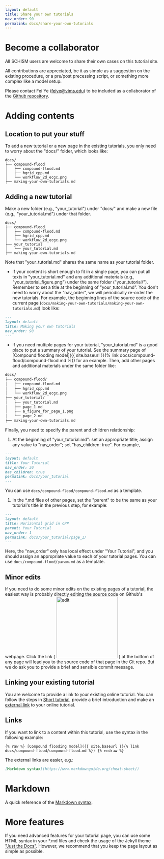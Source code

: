 ```yaml
---
layout: default
title: Share your own tutorials
nav_order: 90
permalink: docs/share-your-own-tutorials
---
```


# Become a collaborator
All SCHISM users are welcome to share their own cases on this tutorial site.

All contributions are appreciated, be it
as simple as a suggestion on the existing procedure,
or a pre/post precessing script,
or something more complex like a model setup.

Please contact Fei Ye (feiye@vims.edu) to be included as a collaborator of the [Github repository](https://github.com/feiye-vims/schism-tut).

# Adding contents

## Location to put your stuff

To add a new tutorial or a new page in the existing tutorials, you only need to worry about the "docs/" folder,
which looks like:
```
docs/
├── compound-flood
│   ├── compound-flood.md
│   ├── hgrid_cpp.md
│   └── workflow_2d_ecgc.png
├── making-your-own-tutorials.md
```

## Adding a new tutorial

Make a new folder (e.g., "your_tutorial") under "docs/" and make a new file (e.g., "your_tutorial.md") under that folder.
```
docs/
├── compound-flood
│   ├── compound-flood.md
│   ├── hgrid_cpp.md
│   └── workflow_2d_ecgc.png
├── your_tutorial
│   └── your_tutorial.md
├── making-your-own-tutorials.md
```
Note that "your_tutorial.md" shares the same name as your tutorial folder.
- If your content is short enough to fit in a single page, you can put all texts in "your_tutorial.md" and any additional materials (e.g., "your_tutorial_figure.png") under the same folder ("your_tutorial/").
Remember to set a title at the beginning of "your_tutorial.md".
You don't need to worry about the "nav_order", we will periodically re-order the new tutorials.
For example, the beginning lines of the source code of the current page (`docs/making-your-own-tutorials/making-your-own-tutorials.md`) look like:
```markdown
---
layout: default
title: Making your own tutorials
nav_order: 90
---
```
- If you need multiple pages for your tutorial, "your_tutorial.md" is a good place to put a summary of your tutorial.
See the summary page of [Compound flooding model]({{ site.baseurl }}{% link docs/compound-flood/compound-flood.md %}) for an example.
Then, add other pages and additional materials under the same folder like:
```markdown
docs/
├── compound-flood/
│   ├── compound-flood.md
│   ├── hgrid_cpp.md
│   └── workflow_2d_ecgc.png
├── your_tutorial/
│   ├── your_tutorial.md
│   ├── page_1.md
│   ├── a_figure_for_page_1.png
│   └── page_2.md
├── making-your-own-tutorials.md
```
Finally, you need to specify the parent and children relationship:
1. At the beginning of "your_tutorial.md": set an appropriate title; assign any value to "nav_order"; set "has_children: true". For example,
```markdown
---
layout: default
title: Your Tutorial
nav_order: 30
has_children: true
permalink: docs/your_tutorial
---
```
You can use `docs/compound-flood/compound-flood.md` as a template.
1. In the \*.md files of other pages, set the "parent" to be the same as your tutorial's title in the previous step, for example:
```markdown
---
layout: default
title: Horizontal grid in CPP
parent: Your Tutorial
nav_order: 1
permalink: docs/your_tutorial/page_1/
---
```
Here, the "nav_order" only has local effect under "Your Tutorial", and you should assign an appropriate value to each of your tutorial pages.
You can use `docs/compound-flood/param.md` as a template.

## Minor edits
If you need to do some minor edits on the existing pages of a tutorial, the easiest way is probably directly editing the source code on Github's webpage.
Click the link (
<img src="{{ site.baseurl }}{% link docs/share-your-own-tutorials/edit.png %}" alt="edit" width="200"/>
) at the bottom of any page will lead you to the source code of that page in the Git repo.
But we do ask you to provide a brief and sensible commit message.

## Linking your existing tutorial

You are welcome to provide a link to your existing online tutorial.
You can follow the steps in [Short tutorial](#short-tutorial), provide a brief introduction and make an [external link](#links) to your online tutorial.

## Links
If you want to link to a content within this tutorial, use the syntax in the following example:
```
{% raw %} [Compound flooding model]({{ site.baseurl }}{% link docs/compound-flood/compound-flood.md %}) {% endraw %}
```

The external links are easier, e.g.:
```markdown
[Markdown syntax](https://www.markdownguide.org/cheat-sheet/)
```

# Markdown
A quick reference of the [Markdown syntax](https://www.markdownguide.org/cheat-sheet/).

# More features
If you need advanced features for your tutorial page, you can use some HTML syntax in your \*.md files and check the usage of the Jekyll theme ["Just the Docs"](https://github.com/pmarsceill/just-the-docs).
However, we recommend that you keep the page layout as simple as possible.

